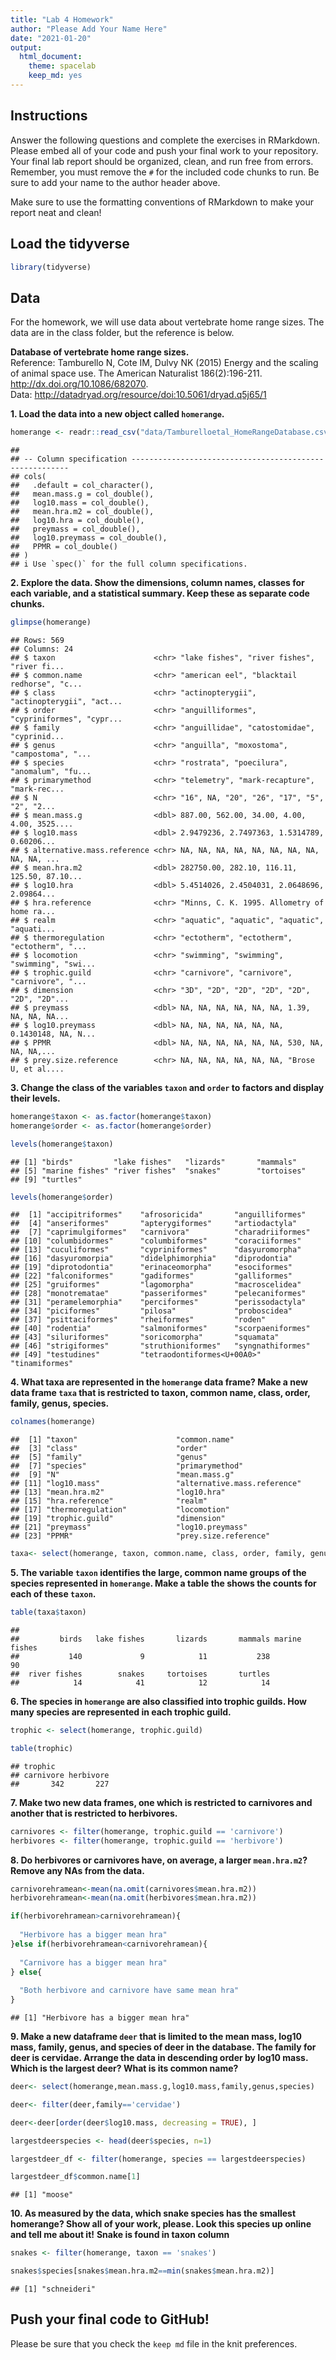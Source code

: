 ```yaml
---
title: "Lab 4 Homework"
author: "Please Add Your Name Here"
date: "2021-01-20"
output:
  html_document: 
    theme: spacelab
    keep_md: yes
---
```




## Instructions
Answer the following questions and complete the exercises in RMarkdown. Please embed all of your code and push your final work to your repository. Your final lab report should be organized, clean, and run free from errors. Remember, you must remove the `#` for the included code chunks to run. Be sure to add your name to the author header above.  

Make sure to use the formatting conventions of RMarkdown to make your report neat and clean!  

## Load the tidyverse

```r
library(tidyverse)
```

## Data
For the homework, we will use data about vertebrate home range sizes. The data are in the class folder, but the reference is below.  

**Database of vertebrate home range sizes.**  
Reference: Tamburello N, Cote IM, Dulvy NK (2015) Energy and the scaling of animal space use. The American Naturalist 186(2):196-211. http://dx.doi.org/10.1086/682070.  
Data: http://datadryad.org/resource/doi:10.5061/dryad.q5j65/1  

**1. Load the data into a new object called `homerange`.**


```r
homerange <- readr::read_csv("data/Tamburelloetal_HomeRangeDatabase.csv")
```

```
## 
## -- Column specification --------------------------------------------------------
## cols(
##   .default = col_character(),
##   mean.mass.g = col_double(),
##   log10.mass = col_double(),
##   mean.hra.m2 = col_double(),
##   log10.hra = col_double(),
##   preymass = col_double(),
##   log10.preymass = col_double(),
##   PPMR = col_double()
## )
## i Use `spec()` for the full column specifications.
```


**2. Explore the data. Show the dimensions, column names, classes for each variable, and a statistical summary. Keep these as separate code chunks.**  


```r
glimpse(homerange)
```

```
## Rows: 569
## Columns: 24
## $ taxon                      <chr> "lake fishes", "river fishes", "river fi...
## $ common.name                <chr> "american eel", "blacktail redhorse", "c...
## $ class                      <chr> "actinopterygii", "actinopterygii", "act...
## $ order                      <chr> "anguilliformes", "cypriniformes", "cypr...
## $ family                     <chr> "anguillidae", "catostomidae", "cyprinid...
## $ genus                      <chr> "anguilla", "moxostoma", "campostoma", "...
## $ species                    <chr> "rostrata", "poecilura", "anomalum", "fu...
## $ primarymethod              <chr> "telemetry", "mark-recapture", "mark-rec...
## $ N                          <chr> "16", NA, "20", "26", "17", "5", "2", "2...
## $ mean.mass.g                <dbl> 887.00, 562.00, 34.00, 4.00, 4.00, 3525....
## $ log10.mass                 <dbl> 2.9479236, 2.7497363, 1.5314789, 0.60206...
## $ alternative.mass.reference <chr> NA, NA, NA, NA, NA, NA, NA, NA, NA, NA, ...
## $ mean.hra.m2                <dbl> 282750.00, 282.10, 116.11, 125.50, 87.10...
## $ log10.hra                  <dbl> 5.4514026, 2.4504031, 2.0648696, 2.09864...
## $ hra.reference              <chr> "Minns, C. K. 1995. Allometry of home ra...
## $ realm                      <chr> "aquatic", "aquatic", "aquatic", "aquati...
## $ thermoregulation           <chr> "ectotherm", "ectotherm", "ectotherm", "...
## $ locomotion                 <chr> "swimming", "swimming", "swimming", "swi...
## $ trophic.guild              <chr> "carnivore", "carnivore", "carnivore", "...
## $ dimension                  <chr> "3D", "2D", "2D", "2D", "2D", "2D", "2D"...
## $ preymass                   <dbl> NA, NA, NA, NA, NA, NA, 1.39, NA, NA, NA...
## $ log10.preymass             <dbl> NA, NA, NA, NA, NA, NA, 0.1430148, NA, N...
## $ PPMR                       <dbl> NA, NA, NA, NA, NA, NA, 530, NA, NA, NA,...
## $ prey.size.reference        <chr> NA, NA, NA, NA, NA, NA, "Brose U, et al....
```


**3. Change the class of the variables `taxon` and `order` to factors and display their levels.**  


```r
homerange$taxon <- as.factor(homerange$taxon)
homerange$order <- as.factor(homerange$order)

levels(homerange$taxon)
```

```
## [1] "birds"         "lake fishes"   "lizards"       "mammals"      
## [5] "marine fishes" "river fishes"  "snakes"        "tortoises"    
## [9] "turtles"
```

```r
levels(homerange$order)
```

```
##  [1] "accipitriformes"    "afrosoricida"       "anguilliformes"    
##  [4] "anseriformes"       "apterygiformes"     "artiodactyla"      
##  [7] "caprimulgiformes"   "carnivora"          "charadriiformes"   
## [10] "columbidormes"      "columbiformes"      "coraciiformes"     
## [13] "cuculiformes"       "cypriniformes"      "dasyuromorpha"     
## [16] "dasyuromorpia"      "didelphimorphia"    "diprodontia"       
## [19] "diprotodontia"      "erinaceomorpha"     "esociformes"       
## [22] "falconiformes"      "gadiformes"         "galliformes"       
## [25] "gruiformes"         "lagomorpha"         "macroscelidea"     
## [28] "monotrematae"       "passeriformes"      "pelecaniformes"    
## [31] "peramelemorphia"    "perciformes"        "perissodactyla"    
## [34] "piciformes"         "pilosa"             "proboscidea"       
## [37] "psittaciformes"     "rheiformes"         "roden"             
## [40] "rodentia"           "salmoniformes"      "scorpaeniformes"   
## [43] "siluriformes"       "soricomorpha"       "squamata"          
## [46] "strigiformes"       "struthioniformes"   "syngnathiformes"   
## [49] "testudines"         "tetraodontiformes<U+00A0>" "tinamiformes"
```


**4. What taxa are represented in the `homerange` data frame? Make a new data frame `taxa` that is restricted to taxon, common name, class, order, family, genus, species.**  


```r
colnames(homerange)
```

```
##  [1] "taxon"                      "common.name"               
##  [3] "class"                      "order"                     
##  [5] "family"                     "genus"                     
##  [7] "species"                    "primarymethod"             
##  [9] "N"                          "mean.mass.g"               
## [11] "log10.mass"                 "alternative.mass.reference"
## [13] "mean.hra.m2"                "log10.hra"                 
## [15] "hra.reference"              "realm"                     
## [17] "thermoregulation"           "locomotion"                
## [19] "trophic.guild"              "dimension"                 
## [21] "preymass"                   "log10.preymass"            
## [23] "PPMR"                       "prey.size.reference"
```

```r
taxa<- select(homerange, taxon, common.name, class, order, family, genus, species)
```



**5. The variable `taxon` identifies the large, common name groups of the species represented in `homerange`. Make a table the shows the counts for each of these `taxon`.**  


```r
table(taxa$taxon)
```

```
## 
##         birds   lake fishes       lizards       mammals marine fishes 
##           140             9            11           238            90 
##  river fishes        snakes     tortoises       turtles 
##            14            41            12            14
```


**6. The species in `homerange` are also classified into trophic guilds. How many species are represented in each trophic guild.**  


```r
trophic <- select(homerange, trophic.guild)

table(trophic)
```

```
## trophic
## carnivore herbivore 
##       342       227
```


**7. Make two new data frames, one which is restricted to carnivores and another that is restricted to herbivores.** 


```r
carnivores <- filter(homerange, trophic.guild == 'carnivore')
herbivores <- filter(homerange, trophic.guild == 'herbivore')
```

**8. Do herbivores or carnivores have, on average, a larger `mean.hra.m2`? Remove any NAs from the data.**  


```r
carnivorehramean<-mean(na.omit(carnivores$mean.hra.m2))
herbivorehramean<-mean(na.omit(herbivores$mean.hra.m2))

if(herbivorehramean>carnivorehramean){
  
  "Herbivore has a bigger mean hra"
}else if(herbivorehramean<carnivorehramean){
  
  "Carnivore has a bigger mean hra"
} else{
  
  "Both herbivore and carnivore have same mean hra"
}
```

```
## [1] "Herbivore has a bigger mean hra"
```


**9. Make a new dataframe `deer` that is limited to the mean mass, log10 mass, family, genus, and species of deer in the database. The family for deer is cervidae. Arrange the data in descending order by log10 mass. Which is the largest deer? What is its common name?**


```r
deer<- select(homerange,mean.mass.g,log10.mass,family,genus,species)

deer<- filter(deer,family=='cervidae')

deer<-deer[order(deer$log10.mass, decreasing = TRUE), ]

largestdeerspecies <- head(deer$species, n=1)

largestdeer_df <- filter(homerange, species == largestdeerspecies)

largestdeer_df$common.name[1]
```

```
## [1] "moose"
```


**10. As measured by the data, which snake species has the smallest homerange? Show all of your work, please. Look this species up online and tell me about it!** **Snake is found in taxon column**    


```r
snakes <- filter(homerange, taxon == 'snakes')

snakes$species[snakes$mean.hra.m2==min(snakes$mean.hra.m2)]
```

```
## [1] "schneideri"
```


## Push your final code to GitHub!
Please be sure that you check the `keep md` file in the knit preferences.   

